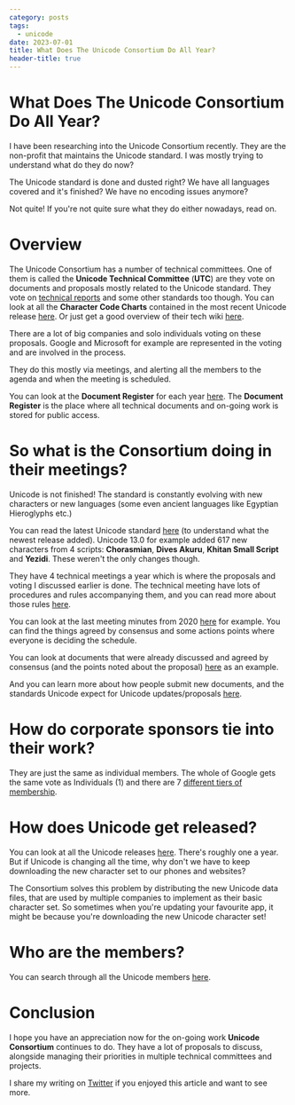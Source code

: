 ```yaml
---
category: posts
tags:
  - unicode
date: 2023-07-01
title: What Does The Unicode Consortium Do All Year?
header-title: true
---
```


# What Does The Unicode Consortium Do All Year?

I have been researching into the Unicode Consortium recently. They are the non-profit that maintains the Unicode standard. I was mostly trying to understand what do they do now?

The Unicode standard is done and dusted right? We have all languages covered and it's finished? We have no encoding issues anymore?

Not quite! If you're not quite sure what they do either nowadays, read on.

# Overview
The Unicode Consortium has a number of technical committees. One of them is called the **Unicode Technical Committee** (**UTC**) are they vote on documents and proposals mostly related to the Unicode standard. They vote on [technical reports](http://www.unicode.org/reports/) and some other standards too though. You can look at all the **Character Code Charts** contained in the most recent Unicode release [here](https://www.unicode.org/charts/). Or just get a good overview of their tech wiki [here](https://www.unicode.org/main.html).

There are a lot of big companies and solo individuals voting on these proposals. Google and Microsoft for example are represented in the voting and are involved in the process.

They do this mostly via meetings, and alerting all the members to the agenda and when the meeting is scheduled.

You can look at the **Document Register** for each year [here](http://www.unicode.org/L2/L-curdoc.htm). The **Document Register** is the place where all technical documents and on-going work is stored for public access.

# So what is the Consortium doing in their meetings?
Unicode is not finished! The standard is constantly evolving with new characters or new languages (some even ancient languages like Egyptian Hieroglyphs etc.)

You can read the latest Unicode standard [here](http://www.unicode.org/versions/latest/) (to understand what the newest release added). Unicode 13.0 for example added 617 new characters from 4 scripts: **Chorasmian**, **Dives Akuru**, **Khitan Small Script** and **Yezidi**. These weren't the only changes though.

They have 4 technical meetings a year which is where the proposals and voting I discussed earlier is done. The technical meeting have lots of procedures and rules accompanying them, and you can read more about those rules [here](https://www.unicode.org/consortium/tc-procedures.html).

You can look at the last meeting minutes from 2020 [here](https://www.unicode.org/L2/L2021/21009.htm) for example. You can find the things agreed by consensus and some actions points where everyone is deciding the schedule.

You can look at documents that were already discussed and agreed by consensus (and the points noted about the proposal) [here](https://www.unicode.org/L2/L2020/20241-edcom-rept-utc165.html) as an example.

And you can learn more about how people submit new documents, and the standards Unicode expect for Unicode updates/proposals [here](https://www.unicode.org/pending/docsubmit.html).

# How do corporate sponsors tie into their work?
They are just the same as individual members. The whole of Google gets the same vote as Individuals (1) and there are 7 [different tiers of membership](https://www.unicode.org/consortium/levels.html).

# How does Unicode get released?
You can look at all the Unicode releases [here](https://unicode.org/history/publicationdates.html). There's roughly one a year. But if Unicode is changing all the time, why don't we have to keep downloading the new character set to our phones and websites?

The Consortium solves this problem by distributing the new Unicode data files, that are used by multiple companies to implement as their basic character set. So sometimes when you're updating your favourite app, it might be because you're downloading the new Unicode character set!

# Who are the members?
You can search through all the Unicode members [here](https://home.unicode.org/membership/members/).

# Conclusion
I hope you have an appreciation now for the on-going work **Unicode Consortium** continues to do. They have a lot of proposals to discuss, alongside managing their priorities in multiple technical committees and projects.

I share my writing on [Twitter](https://twitter.com/kealanparr) if you enjoyed this article and want to see more.

